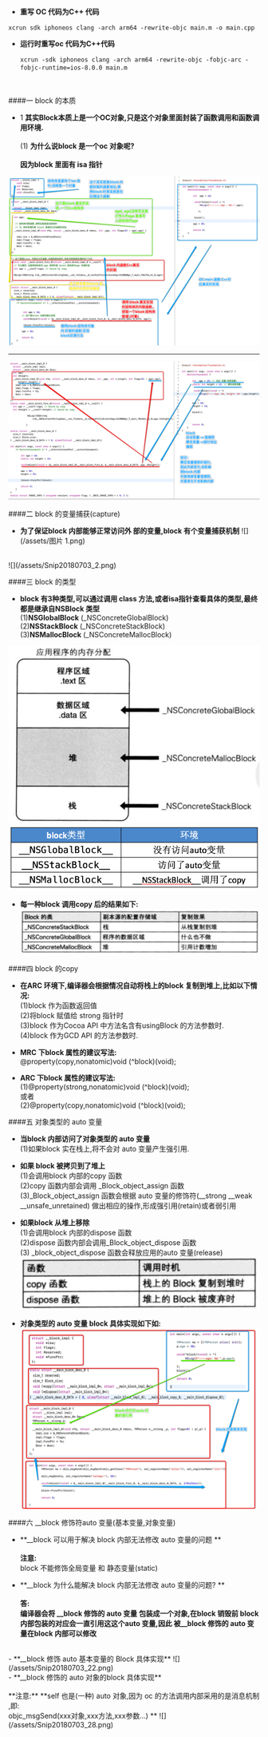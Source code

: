 - **重写 OC 代码为C++ 代码**
```
xcrun sdk iphoneos clang -arch arm64 -rewrite-objc main.m -o main.cpp
```

- **运行时重写oc 代码为C++代码**

    ```
    xcrun -sdk iphoneos clang -arch arm64 -rewrite-objc -fobjc-arc -fobjc-runtime=ios-8.0.0 main.m
    ```
<br><br>
####一 block 的本质

- 1 **其实Block本质上是一个OC对象,只是这个对象里面封装了函数调用和函数调用环境.**<br><br>(1) **为什么说block 是一个oc 对象呢?**<br><br> **因为block 里面有 isa 指针**


![](/assets/Snip20180628_2.png)
___
![](/assets/Snip20180628_1.png)


####二 block 的变量捕获(capture)

- **为了保证block 内部能够正常访问外 部的变量,block 有个变量捕获机制**
![](/assets/图片 1.png)

<br>
![](/assets/Snip20180703_2.png)


####三 block 的类型

- **block 有3种类型,可以通过调用 class 方法,或者isa指针查看具体的类型,最终都是继承自NSBlock 类型**<br>(1)__NSGlobalBlock__ (_NSConcreteGlobalBlock)<br>(2)__NSStackBlock__ (_NSConcreteStackBlock)<br>(3)__NSMallocBlock__ (_NSConcreteMallocBlock)

![](/assets/Snip20.png)
![](/assets/Snip20180703_3.png)


- **每一种block 调用copy 后的结果如下:**
![](/assets/Snip20180703_5.png)

####四 block 的copy
- **在ARC 环境下,编译器会根据情况自动将栈上的block 复制到堆上,比如以下情况:**<br>(1)block 作为函数返回值<br>(2)将block 赋值给 strong 指针时<br>(3)block 作为Cocoa API 中方法名含有usingBlock 的方法参数时.<br>(4)block 作为GCD API 的方法参数时.


- **MRC 下block 属性的建议写法:**<br>@property(copy,nonatomic)void (^block)(void);

- **ARC 下block 属性的建议写法:**<br>(1)@property(strong,nonatomic)void (^block)(void);<br> 或者<br>(2)@property(copy,nonatomic)void (^block)(void);


####五 对象类型的 auto 变量

- **当block 内部访问了对象类型的 auto 变量**<br> (1)如果block 实在栈上,将不会对 auto 变量产生强引用.

- **如果 block 被拷贝到了堆上**<br> (1)会调用block 内部的copy 函数<br>(2)copy 函数内部会调用 _Block_object_assign 函数<br>(3)_Block_object_assign 函数会根据 auto 变量的修饰符(__strong __weak __unsafe_unretained) 做出相应的操作,形成强引用(retain)或者弱引用

- **如果block 从堆上移除**<br>(1)会调用block 内部的dispose 函数<br>(2)dispose 函数内部会调用_Block_object_dispose 函数<br>(3) _block_object_dispose 函数会释放应用的auto 变量(release)
![](/assets/Snip20180703_6.png)

- **对象类型的 auto 变量 block 具体实现如下如:**
![](/assets/Snip20180703_17.png)



####六 __block  修饰符auto 变量(基本变量,对象变量)

- **__block 可以用于解决 block 内部无法修改 auto 变量的问题 ** <br><br>**注意:**<br> block 不能修饰全局变量 和 静态变量(static) 

- **__block 为什么能解决 block 内部无法修改 auto 变量的问题? **<br><br>**答:**<br> **编译器会将 __block 修饰的 auto 变量 包装成一个对象,在block 销毁前 block 内部包装的对应会一直引用这这个auto 变量,因此 被__block 修饰的 auto 变量在block 内部可以修改**

<br>
- **__block 修饰 auto 基本变量的 Block 具体实现**
![](/assets/Snip20180703_22.png)

<br>
- **__block 修饰的 auto 对象的block 具体实现**<br><br>**注意:** **self 也是(一种) auto 对象,因为 oc 的方法调用内部采用的是消息机制 ,即:<br> objc_msgSend(xxx对象,xxx方法,xxx参数...) **
![](/assets/Snip20180703_28.png)











